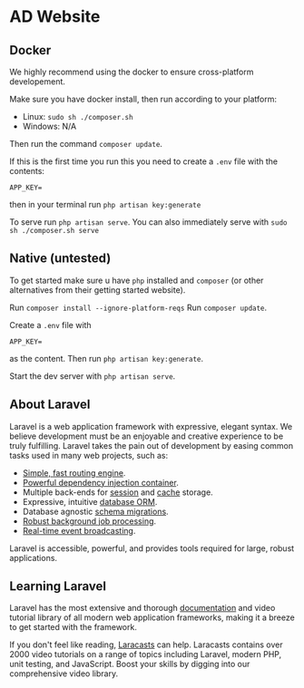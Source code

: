 # AD Website

## Docker

We highly recommend using the docker to ensure cross-platform developement.

Make sure you have docker install, then run according to your platform:
- Linux: `sudo sh ./composer.sh`
- Windows: N/A

Then run the command `composer update`.

If this is the first time you run this you need to create a `.env` file with the contents:
```
APP_KEY=
```
then in your terminal run `php artisan key:generate`

To serve run `php artisan serve`.
You can also immediately serve with `sudo sh ./composer.sh serve`

## Native (untested)

To get started make sure u have `php` installed and `composer` (or other alternatives from their getting started website).

Run `composer install --ignore-platform-reqs`
Run `composer update`.

Create a `.env` file with
```
APP_KEY=
```
as the content. Then run `php artisan key:generate`.

Start the dev server with `php artisan serve`.

## About Laravel

Laravel is a web application framework with expressive, elegant syntax. We believe development must be an enjoyable and creative experience to be truly fulfilling. Laravel takes the pain out of development by easing common tasks used in many web projects, such as:

- [Simple, fast routing engine](https://laravel.com/docs/routing).
- [Powerful dependency injection container](https://laravel.com/docs/container).
- Multiple back-ends for [session](https://laravel.com/docs/session) and [cache](https://laravel.com/docs/cache) storage.
- Expressive, intuitive [database ORM](https://laravel.com/docs/eloquent).
- Database agnostic [schema migrations](https://laravel.com/docs/migrations).
- [Robust background job processing](https://laravel.com/docs/queues).
- [Real-time event broadcasting](https://laravel.com/docs/broadcasting).

Laravel is accessible, powerful, and provides tools required for large, robust applications.

## Learning Laravel

Laravel has the most extensive and thorough [documentation](https://laravel.com/docs) and video tutorial library of all modern web application frameworks, making it a breeze to get started with the framework.

If you don't feel like reading, [Laracasts](https://laracasts.com) can help. Laracasts contains over 2000 video tutorials on a range of topics including Laravel, modern PHP, unit testing, and JavaScript. Boost your skills by digging into our comprehensive video library.